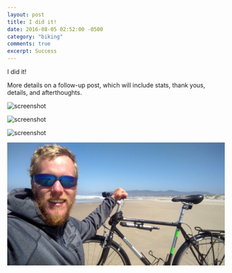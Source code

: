 ```yaml
---
layout: post
title: I did it!
date: 2016-08-05 02:52:00 -0500
category: "biking"
comments: true
excerpt: Success 
---
```


I did it!

More details on a follow-up post, which will include stats, thank yous, details, and afterthoughts.

![screenshot](https://raw.githubusercontent.com/glenlovett/glenlovett.github.io/master/assets/IMG_20160805_075342755.jpg)

![screenshot](https://raw.githubusercontent.com/glenlovett/glenlovett.github.io/master/assets/IMG_20160805_094405086.jpg)

![screenshot](https://raw.githubusercontent.com/glenlovett/glenlovett.github.io/master/assets/IMG_20160805_113946851.jpg)

![screenshot](https://raw.githubusercontent.com/glenlovett/glenlovett.github.io/master/assets/IMG_20160805_121831619.jpg)
